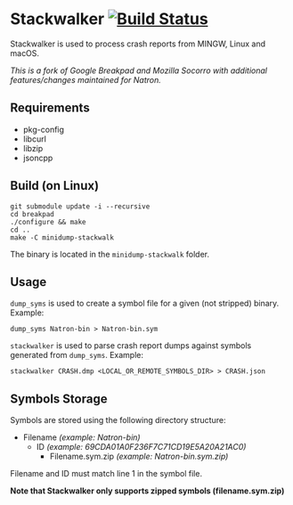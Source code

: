 # Stackwalker [![Build Status](https://travis-ci.org/NatronGitHub/stackwalker.svg)](https://travis-ci.org/NatronGitHub/stackwalker)


Stackwalker is used to process crash reports from MINGW, Linux and macOS.

*This is a fork of Google Breakpad and Mozilla Socorro with additional features/changes maintained for Natron.*

## Requirements

* pkg-config
* libcurl
* libzip
* jsoncpp

## Build (on Linux)

```
git submodule update -i --recursive
cd breakpad
./configure && make
cd ..
make -C minidump-stackwalk
```

The binary is located in the ``minidump-stackwalk`` folder.

## Usage

``dump_syms`` is used to create a symbol file for a given (not stripped) binary. Example:

```
dump_syms Natron-bin > Natron-bin.sym
```

``stackwalker`` is used to parse crash report dumps against symbols generated from ``dump_syms``. Example:

```
stackwalker CRASH.dmp <LOCAL_OR_REMOTE_SYMBOLS_DIR> > CRASH.json
```

## Symbols Storage

Symbols are stored using the following directory structure:

* Filename *(example: Natron-bin)*
  * ID *(example: 69CDA01A0F236F7C71CD19E5A20A21AC0)*
    * Filename.sym.zip *(example: Natron-bin.sym.zip)*

Filename and ID must match line 1 in the symbol file.

**Note that Stackwalker only supports zipped symbols (filename.sym.zip)**
